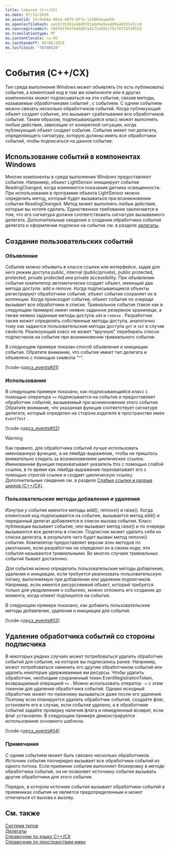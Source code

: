 ```yaml
---
title: События (C++/CX)
ms.date: 07/15/2019
ms.assetid: 31c8e08a-00ad-40f9-8f7e-124864aaad58
ms.openlocfilehash: aab37353b1ea8d9f81a8e9a9ae489a4dd3542cc0
ms.sourcegitcommit: 180f63704f6ddd07a4172a93b179cf0733fd952d
ms.translationtype: MT
ms.contentlocale: ru-RU
ms.lasthandoff: 09/06/2019
ms.locfileid: "70740529"
---
```

# <a name="events-ccx"></a>События (C++/CX)

Тип среда выполнения Windows может объявлять (то есть публиковать) события, а клиентский код в том же компоненте или в других компонентах может подписываться на эти события, связав методы, называемые *обработчиками событий* , с событием. С одним событием можно связать несколько обработчиков событий. Когда публикующий объект создает событие, это вызывает срабатывание все обработчиков событий. Таким образом, подписывающийся класс может выполнять любые действия, зависящие от конкретной ситуации, когда публикующий объект создает событие. Событие имеет тип делегата, определяющего сигнатуру, которую должны иметь все обработчики событий, чтобы подписаться на данное событие.

## <a name="consuming-events-in-windows-components"></a>Использование событий в компонентах Windows

Многие компоненты в среда выполнения Windows предоставляют события. Например, объект LightSensor инициирует событие ReadingChanged, когда изменяются показания датчика освещенности. При использовании в программе объекта LightSensor можно определить метод, который будет вызываться при возникновении события ReadingChanged. Метод может выполнять любые действия, которые вы хотите сделать. Единственное требование заключается в том, что его сигнатура должна соответствовать сигнатуре вызываемого делегата. Дополнительные сведения о создании обработчика событий делегата и оформлении подписки на событие см. в разделе [делегаты](../cppcx/delegates-c-cx.md).

## <a name="creating-custom-events"></a>Создание пользовательских событий

### <a name="declaration"></a>Объявление

Событие можно объявить в классе ссылки или интерфейсе, задав для него режим доступа public, internal (public/private), public protected, protected, private protected или private accessibility. При объявлении события компилятор автоматически создает объект, имеющий два метода доступа: add и remove. Когда подписывающиеся объекты регистрируют обработчики событий, объект события сохраняет их в коллекции. Когда происходит событие, объект события по очереди вызывает все обработчики в списке. Тривиальное событие (такое как в следующем примере) имеет неявно заданное резервное хранилище, а также неявно заданные методы доступа `add` и `remove` . Разработчик также может определять собственные методы доступа, аналогично тому как задаются пользовательские методы доступа `get` и `set` в случае свойств.  Реализующий класс не может "вручную" перебирать список подписчиков на событие при возникновении тривиального события.

В следующем примере показан способ объявления и инициации события. Обратите внимание, что событие имеет тип делегата и объявлено с помощью символа "^".

[!code-cpp[cx_events#01](../cppcx/codesnippet/CPP/cx_events/class1.h#01)]

### <a name="usage"></a>Использование

В следующем примере показано, как подписывающийся класс с помощью оператора `+=` подписывается на событие и предоставляет обработчик событий, вызываемый при возникновении этого события. Обратите внимание, что указанная функция соответствует сигнатуре делегата, который определен на стороне издателя в пространстве имен `EventTest` .

[!code-cpp[cx_events#02](../cppcx/codesnippet/CPP/eventsupportinvs/eventclientclass.h#02)]

> [!WARNING]
> Как правило, для обработчика событий лучше использовать именованную функцию, а не лямбда-выражение, чтобы не пришлось внимательно следить за возникновением циклических ссылок. Именованная функция перехватывает указатель this с помощью слабой ссылки, в то время как лямбда-выражение перехватывает его с помощью строгой ссылки и создает циклическую ссылку. Дополнительные сведения см. в разделе [Слабые ссылки и разрыв циклов (C++/CX)](../cppcx/weak-references-and-breaking-cycles-c-cx.md).

### <a name="custom-add-and-remove-methods"></a>Пользовательские методы добавления и удаления

Изнутри у события имеются методы add(), remove() и raise(). Когда клиентский код подписывается на событие, вызывается метод add() и переданный делегат добавляется в список вызова события. Класс публикации вызывает событие, оно вызывает метод raise() и по очереди вызываются все делегаты в списке. Подписчик может удалить себя из списка делегата, в результате чего будет вызван метод remove() события. Компилятор предоставляет версии этих методов по умолчанию, если разработчик не определил их в своем коде; эти события называются тривиальными. Во многих случаях тривиальных событий бывает достаточно.

Для события можно определить пользовательские методы добавления, удаления и инициации, если требуется реализовать пользовательскую логику, выполняемую при добавлении или удалении подписчиков. Например, если имеется ресурсоемкий объект, который требуется только для уведомления о событиях, можно отложить его создание до момента, когда клиент подпишется на событие.

В следующем примере показано, как добавить пользовательские методы добавления, удаления и инициации для события.

[!code-cpp[cx_events#03](../cppcx/codesnippet/CPP/cx_events/class1.h#03)]

## <a name="removing-an-event-handler-from-the-subscriber-side"></a>Удаление обработчика событий со стороны подписчика

В некоторых редких случаях может потребоваться удалить обработчик событий для события, на которое вы подписались ранее. Например, может потребоваться заменить его другим обработчиком событий или удалить некоторые удерживаемые им ресурсы. Чтобы удалить обработчик, необходим сохраненный токен EventRegistrationToken, возвращаемый операцией `+=` . Можно использовать оператор `-=` с этим токеном для удаления обработчика событий.  Однако исходный обработчик может по-прежнему вызываться даже после его удаления. Поэтому если планируется удалить обработчик событий, создайте флаг, установите его в случае, если событие удалено, а в обработчике событий задайте проверку наличия флага и немедленный возврат, если флаг установлен. В следующем примере демонстрируется использование основного шаблона.

[!code-cpp[cx_events#04](../cppcx/codesnippet/CPP/eventsupportinvs/eventclientclass.h#04)]

### <a name="remarks"></a>Примечания

С одним событием может быть связано несколько обработчиков. Источник события поочередно вызывает все обработчики событий из одного потока. Если приемник события выполняет блокировку в методе обработчика событий, он не позволяет источнику события вызывать другие обработчики для этого события.

Порядок, в котором источник события вызывает обработчики событий в приемниках события не является предопределенным и может отличаться от вызова к вызову.

## <a name="see-also"></a>См. также

[Система типов](../cppcx/type-system-c-cx.md)<br/>
[Делегаты](../cppcx/delegates-c-cx.md)<br/>
[Справочник по языку C++/CX](../cppcx/visual-c-language-reference-c-cx.md)<br/>
[Справочник по пространствам имен](../cppcx/namespaces-reference-c-cx.md)
